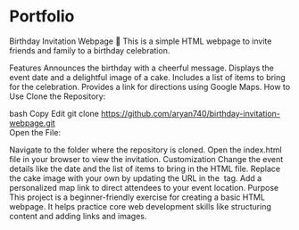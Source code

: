 # Portfolio
Birthday Invitation Webpage 🎉
This is a simple HTML webpage to invite friends and family to a birthday celebration.

Features
Announces the birthday with a cheerful message.
Displays the event date and a delightful image of a cake.
Includes a list of items to bring for the celebration.
Provides a link for directions using Google Maps.
How to Use
Clone the Repository:

bash
Copy
Edit
git clone https://github.com/aryan740/birthday-invitation-webpage.git  
Open the File:

Navigate to the folder where the repository is cloned.
Open the index.html file in your browser to view the invitation.
Customization
Change the event details like the date and the list of items to bring in the HTML file.
Replace the cake image with your own by updating the URL in the <img> tag.
Add a personalized map link to direct attendees to your event location.
Purpose
This project is a beginner-friendly exercise for creating a basic HTML webpage. It helps practice core web development skills like structuring content and adding links and images.

